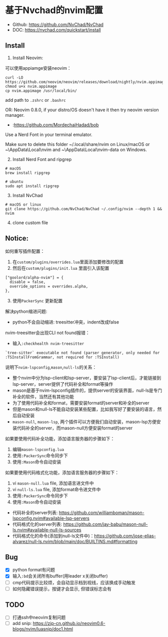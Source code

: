# 基于Nvchad的nvim配置

- Github: https://github.com/NvChad/NvChad
- DOC: https://nvchad.com/quickstart/install

## Install

1. Install Neovim:

可以使用appiamge安装neovim：
```
curl -LO https://github.com/neovim/neovim/releases/download/nightly/nvim.appimage
chmod u+x nvim.appimage
cp nvim.appimage /usr/local/bin/
```
add path to `.zshrc` or `.bashrc`

OR:
Neovim 0.8.0, if your distro/OS doesn't have it then try neovim version manager.
- :https://github.com/MordechaiHadad/bob

Use a Nerd Font in your terminal emulator.

Make sure to delete this folder ~/.local/share/nvim on Linux/macOS or ~\AppData\Local\nvim and ~\AppData\Local\nvim-data on Windows.

2. Install Nerd Font and ripgrep

```
# macOS 
brew install ripgrep

# ubuntu
sudo apt install ripgrep
```

3. Install NvChad

```
# macOS or linux
git clone https://github.com/NvChad/NvChad ~/.config/nvim --depth 1 && nvim

```

4. clone custom file

## Notice:

如何重写插件配置：
1. 在`custom/plugins/overrides.lua`里面添加要修改的配置
2. 然后在`custom/plugins/init.lua` 里面引入该配置

```
["goolord/alpha-nvim"] = {
  disable = false,
  override_options = overrides.alpha,
},
```
3. 使用`PackerSync` 更新配置

解决python缩进问题:
- python不会自动缩进: treesitter冲突，indent改成false

nvim-treesitter会出现CLI not found报错：

- 输入`:checkhealth nvim-treesitter` 

```
`tree-sitter` executable not found (parser generator, only needed for :TSInstallFromGrammar, not required for :TSInstall)
```

说明下`nvim-lspconfig`,`mason`,`null-ls`的关系：
- 整个nvim中分为lsp-client和lsp-server，要安装了lsp-client后，才能链接到lsp-server，server提供了代码补全和format等操作
- mason是基于nvim-lspconfig插件的，提供server的安装界面，null-ls是专门补全的软件，当然还有其他功能
- 为了使用代码补全和format，需要安装format的server和补全的server
- 但是mason和null-ls不能自动安装某些配置，比如我写好了要安装的语言，然后自动安装
- `mason-null`, `mason-lsp`, 两个插件可以方便我们自动安装，mason-lsp方便安装代码补全的server，而mason-null方便安装format的server

如果要使用代码补全功能，添加语言服务器的步骤如下：
1. 编辑`mason-lspconfig.lua`
2. 使用`:PackerSync`命令同步下
3. 使用`:Mason`命令自动安装

如果要使用代码格式化功能，添加语言服务器的步骤如下：
1. vi `mason-null.lua` file, 添加语言进文件中
2. vi `null-ls.lua` file, 添加format命令进文件中
3. 使用`:PackerSync`命令同步下
4. 使用`:Mason`命令自动安装

- 代码补全的server列表: https://github.com/williamboman/mason-lspconfig.nvim#available-lsp-servers
- 代码格式化的server列表: https://github.com/jay-babu/mason-null-ls.nvim#available-null-ls-sources
- 代码格式化的命令(添加到null-ls文件中)：https://github.com/jose-elias-alvarez/null-ls.nvim/blob/main/doc/BUILTINS.md#formatting

## Bug
- [x] python format有问题
- [x] 输入`:bd`会关闭所有buffer(用leader x关闭buffer)
- [ ] cmp代码提示比较烦，会自动显示档到视线，应该换成手动触发
- [ ] 如何隐藏错误提示，按键才会显示, 但错误标志会有

## TODO
- [ ] 打通ssh中neovim复制问题
- [ ] add snip: https://zjp-cn.github.io/neovim0.6-blogs/nvim/luasnip/doc1.html

